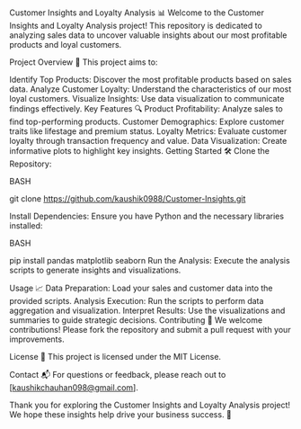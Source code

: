 Customer Insights and Loyalty Analysis 📊
Welcome to the Customer Insights and Loyalty Analysis project! This repository is dedicated to analyzing sales data to uncover valuable insights about our most profitable products and loyal customers.

Project Overview 🚀
This project aims to:

Identify Top Products: Discover the most profitable products based on sales data.
Analyze Customer Loyalty: Understand the characteristics of our most loyal customers.
Visualize Insights: Use data visualization to communicate findings effectively.
Key Features 🔍
Product Profitability: Analyze sales to find top-performing products.
Customer Demographics: Explore customer traits like lifestage and premium status.
Loyalty Metrics: Evaluate customer loyalty through transaction frequency and value.
Data Visualization: Create informative plots to highlight key insights.
Getting Started 🛠️
Clone the Repository:

BASH

git clone https://github.com/kaushik0988/Customer-Insights.git


Install Dependencies:
Ensure you have Python and the necessary libraries installed:

BASH

pip install pandas matplotlib seaborn
Run the Analysis:
Execute the analysis scripts to generate insights and visualizations.

Usage 📈
Data Preparation: Load your sales and customer data into the provided scripts.
Analysis Execution: Run the scripts to perform data aggregation and visualization.
Interpret Results: Use the visualizations and summaries to guide strategic decisions.
Contributing 🤝
We welcome contributions! Please fork the repository and submit a pull request with your improvements.

License 📜
This project is licensed under the MIT License.

Contact 📬
For questions or feedback, please reach out to [kaushikchauhan098@gmail.com].

Thank you for exploring the Customer Insights and Loyalty Analysis project! We hope these insights help drive your business success. 🌟

